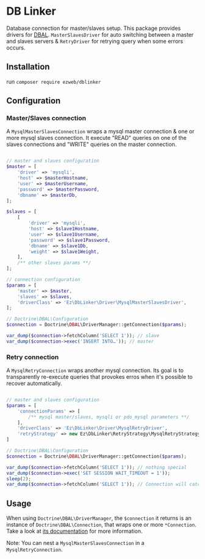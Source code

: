 # DB Linker

Database connection for master/slaves setup. This package provides drivers for [DBAL](https://github.com/doctrine/dbal). `MasterSlavesDriver` for auto switching between a master and slaves servers & `RetryDriver` for retrying query when some errors occurs.

## Installation

run `composer require ezweb/dblinker`

## Configuration

### Master/Slaves connection

A `MysqlMasterSlavesConnection` wraps a mysql master connection & one or more mysql slaves connection. It execute "READ" queries on one of the slaves connections and "WRITE" queries on the master connection.

```php

// master and slaves configuration
$master = [
    'driver' => 'mysqli',
    'host' => $masterHostname,
    'user' => $masterUsername,
    'password' => $masterPassword,
    'dbname' => $masterDb,
];

$slaves = [
    [
        'driver' => 'mysqli',
        'host' => $slave1Hostname,
        'user' => $slave1Username,
        'password' => $slave1Password,
        'dbname' => $slave1Db,
        'weight' => $slave1Weight,
    ],
    /** other slaves params **/
];

// connection configuration
$params = [
    'master' => $master,
    'slaves' => $slaves,
    'driverClass' => 'Ez\DbLinker\Driver\MysqlMasterSlavesDriver',
];

// Doctrine\DBAL\Configuration
$connection = Doctrine\DBAL\DriverManager::getConnection($params);

var_dump($connection->fetchColumn('SELECT 1')); // slave
var_dump($connection->exec('INSERT INTO…')); // master
```

### Retry connection

A `MysqlRetryConnection` wraps another mysql connection. Its goal is to transparently re-execute queries that provokes erros when it's possible to recover automatically.

```php

// master and slaves configuration
$params = [
    'connectionParams' => [
        /** mysql master/slaves, mysqli or pdo_mysql parameters **/
    ],
    'driverClass' => 'Ez\DbLinker\Driver\MysqlRetryDriver',
    'retryStrategy' => new Ez\DbLinker\RetryStrategy\MysqlRetryStrategy,
]

// Doctrine\DBAL\Configuration
$connection = Doctrine\DBAL\DriverManager::getConnection($params);

var_dump($connection->fetchColumn('SELECT 1')); // nothing special
var_dump($connection->exec('SET SESSION WAIT_TIMEOUT = 1'));
sleep(2);
var_dump($connection->fetchColumn('SELECT 1')); // Connection will catch "MySQL has gone away", re-execute the query and return the results as if nothing happened
```

## Usage

When using `Doctrine\DBAL\DriverManager`, the `$connection` it returns is an instance of `Doctrine\DBAL\Connection`, that wraps one or more `*Connection`.
Take a look at [its documentation](http://docs.doctrine-project.org/projects/doctrine-dbal/en/latest/reference/data-retrieval-and-manipulation.html) for more information.

Note: You can nest a `MysqlMasterSlavesConnection` in a `MysqlRetryConnection`.
